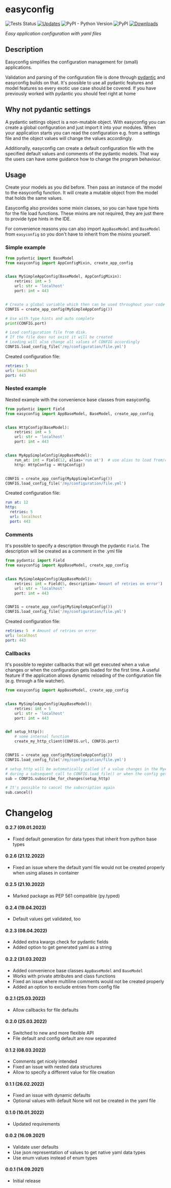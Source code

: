# easyconfig
![Tests Status](https://github.com/spacemanspiff2007/easyconfig/workflows/Tests/badge.svg)
[![Updates](https://pyup.io/repos/github/spacemanspiff2007/easyconfig/shield.svg)](https://pyup.io/repos/github/spacemanspiff2007/easyconfig/)
![PyPI - Python Version](https://img.shields.io/pypi/pyversions/easyconfig)
![PyPI](https://img.shields.io/pypi/v/easyconfig)
[![Downloads](https://pepy.tech/badge/easyconfig/month)](https://pepy.tech/project/easyconfig)

_Easy application configuration with yaml files_

## Description
Easyconfig simplifies the configuration management for (small) applications.

Validation and parsing of the configuration file is done through [pydantic](https://pydantic-docs.helpmanual.io/)
and easyconfig builds on that.
It's possible to use all pydantic features and model features so every exotic use case should be covered.
If you have previously worked with pydantic you should feel right at home

## Why not pydantic settings
A pydantic settings object is a non-mutable object.
With easyconfig you can create a global configuration and just import it into your modules.
When your application starts you can read the configuration e.g. from a settings file and the object values
will change the values accordingly.

Additionally, easyconfig can create a default configuration file with the specified default
values and comments of the pydantic models.
That way the users can have some guidance how to change the program behaviour.

## Usage
Create your models as you did before. Then pass an instance of the model to the easyconfig function.
It will create a mutable object from the model that holds the same values.

Easyconfig also provides some mixin classes, so you can have type hints for the file load functions.
These mixins are not required, they are just there to provide type hints in the IDE.

For convenience reasons you can also import ``AppBaseModel`` and ``BaseModel`` from ``easyconfig`` so you don't have to
inherit from the mixins yourself.

### Simple example

```python
from pydantic import BaseModel
from easyconfig import AppConfigMixin, create_app_config


class MySimpleAppConfig(BaseModel, AppConfigMixin):
    retries: int = 5
    url: str = 'localhost'
    port: int = 443


# Create a global variable which then can be used throughout your code
CONFIG = create_app_config(MySimpleAppConfig())

# Use with type hints and auto complete
print(CONFIG.port)

# Load configuration file from disk.
# If the file does not exist it will be created
# Loading will also change all values of CONFIG accordingly
CONFIG.load_config_file('/my/configuration/file.yml')
```
Created configuration file:
```yaml
retries: 5
url: localhost
port: 443
```

### Nested example

Nested example with the convenience base classes from easyconfig.

```python
from pydantic import Field
from easyconfig import AppBaseModel, BaseModel, create_app_config


class HttpConfig(BaseModel):
    retries: int = 5
    url: str = 'localhost'
    port: int = 443


class MyAppSimpleConfig(AppBaseModel):
    run_at: int = Field(12, alias='run at')  # use alias to load from/create a different key
    http: HttpConfig = HttpConfig()


CONFIG = create_app_config(MyAppSimpleConfig())
CONFIG.load_config_file('/my/configuration/file.yml')

```
Created configuration file:
```yaml
run at: 12
http:
  retries: 5
  url: localhost
  port: 443
```


### Comments
It's possible to specify a description through the pydantic ``Field``.
The description will be created as a comment in the .yml file

```python
from pydantic import Field
from easyconfig import AppBaseModel, create_app_config


class MySimpleAppConfig(AppBaseModel):
    retries: int = Field(5, description='Amount of retries on error')
    url: str = 'localhost'
    port: int = 443


CONFIG = create_app_config(MySimpleAppConfig())
CONFIG.load_config_file('/my/configuration/file.yml')
```
Created configuration file:
```yaml
retries: 5  # Amount of retries on error
url: localhost
port: 443
```

### Callbacks
It's possible to register callbacks that will get executed when a value changes or
when the configuration gets loaded for the first time. A useful feature if the application allows dynamic reloading
of the configuration file (e.g. through a file watcher).

```python
from easyconfig import AppBaseModel, create_app_config


class MySimpleAppConfig(AppBaseModel):
    retries: int = 5
    url: str = 'localhost'
    port: int = 443


def setup_http():
    # some internal function
    create_my_http_client(CONFIG.url, CONFIG.port)


CONFIG = create_app_config(MySimpleAppConfig())
CONFIG.load_config_file('/my/configuration/file.yml')

# setup_http will be automatically called if a value changes in the MyAppSimpleConfig
# during a subsequent call to CONFIG.load_file() or when the config gets loaded for the first time
sub = CONFIG.subscribe_for_changes(setup_http)

# It's possible to cancel the subscription again
sub.cancel()
```

# Changelog
#### 0.2.7 (09.01.2023)
- Fixed default generation for data types that inherit from python base types

#### 0.2.6 (21.12.2022)
- Fixed an issue where the default yaml file would not be created properly when using aliases in container

#### 0.2.5 (21.10.2022)
- Marked package as PEP 561 compatible (py.typed)

#### 0.2.4 (19.04.2022)
- Default values get validated, too

#### 0.2.3 (08.04.2022)
- Added extra kwargs check for pydantic fields
- Added option to get generated yaml as a string

#### 0.2.2 (31.03.2022)
- Added convenience base classes ``AppBaseModel`` and ``BaseModel``
- Works with private attributes and class functions
- Fixed an issue where multiline comments would not be created properly
- Added an option to exclude entries from config file

#### 0.2.1 (25.03.2022)
- Allow callbacks for file defaults

#### 0.2.0 (25.03.2022)
- Switched to new and more flexible API
- File default and config default are now separated

#### 0.1.2 (08.03.2022)
- Comments get nicely intended
- Fixed an issue with nested data structures
- Allow to specify a different value for file creation

#### 0.1.1 (26.02.2022)
- Fixed an issue with dynamic defaults
- Optional values with default None will not be created in the yaml file

#### 0.1.0 (10.01.2022)
- Updated requirements

#### 0.0.2 (16.09.2021)
- Validate user defaults
- Use json representation of values to get native yaml data types
- Use enum values instead of enum types

#### 0.0.1 (14.09.2021)
- Initial release

